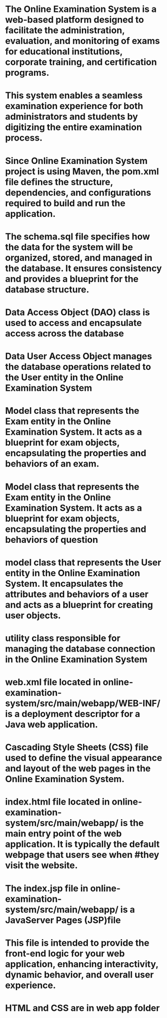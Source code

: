 # The Online Examination System is a web-based platform designed to facilitate the administration, evaluation, and monitoring of exams for educational institutions, corporate training, and certification programs.
# This system enables a seamless examination experience for both administrators and students by digitizing the entire examination process.
# Since Online Examination System project is using Maven, the pom.xml file defines the structure, dependencies, and configurations required to build and run the application.
# The schema.sql file specifies how the data for the system will be organized, stored, and managed in the database. It ensures consistency and provides a blueprint for the database structure.
# Data Access Object (DAO) class is used to access and encapsulate access across the database
# Data User Access Object  manages the database operations related to the User entity in the Online Examination System
# Model class that represents the Exam entity in the Online Examination System. It acts as a blueprint for exam objects, encapsulating the properties and behaviors of an exam.
# Model class that represents the Exam entity in the Online Examination System. It acts as a blueprint for exam objects, encapsulating the properties and behaviors of question
# model class that represents the User entity in the Online Examination System. It encapsulates the attributes and behaviors of a user and acts as a blueprint for creating user objects.
# utility class responsible for managing the database connection in the Online Examination System 
# web.xml file located in online-examination-system/src/main/webapp/WEB-INF/ is a deployment descriptor for a Java web application. 
# Cascading Style Sheets (CSS) file used to define the visual appearance and layout of the web pages in the Online Examination System. 
# index.html file located in online-examination-system/src/main/webapp/ is the main entry point of the web application. It is typically the default webpage that users see when #they visit the website. 
# The index.jsp file in online-examination-system/src/main/webapp/ is a JavaServer Pages (JSP)file
# This file is intended to provide the front-end logic for your web application, enhancing interactivity, dynamic behavior, and overall user experience.
# HTML and CSS are in web app folder


